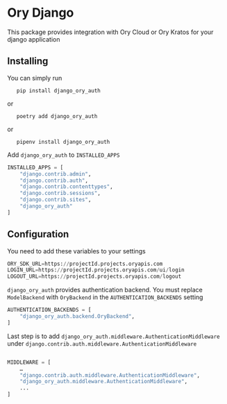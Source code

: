 # Ory Django

This package provides integration with Ory Cloud or Ory Kratos for your django application

## Installing

You can simply run

```
   pip install django_ory_auth
```

or

```
   poetry add django_ory_auth
```

or

```
   pipenv install django_ory_auth
```

Add `django_ory_auth` to `INSTALLED_APPS`

```python
INSTALLED_APPS = [
    "django.contrib.admin",
    "django.contrib.auth",
    "django.contrib.contenttypes",
    "django.contrib.sessions",
    "django.contrib.sites",
    "django_ory_auth"
]
```

## Configuration

You need to add these variables to your settings

```python
ORY_SDK_URL=https://projectId.projects.oryapis.com
LOGIN_URL=https://projectId.projects.oryapis.com/ui/login
LOGOUT_URL=https://projectId.projects.oryapis.com/logout
```

`django_ory_auth` provides authentication backend. You must replace `ModelBackend` with `OryBackend` in the `AUTHENTICATION_BACKENDS` setting

```python
AUTHENTICATION_BACKENDS = [
    "django_ory_auth.backend.OryBackend",
]
```

Last step is to add `django_ory_auth.middleware.AuthenticationMiddleware` under `django.contrib.auth.middleware.AuthenticationMiddleware`

```python

MIDDLEWARE = [
    …
    "django.contrib.auth.middleware.AuthenticationMiddleware",
    "django_ory_auth.middleware.AuthenticationMiddleware",
    ...
]
